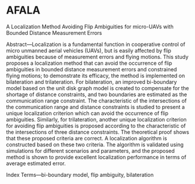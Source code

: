 # AFALA

A Localization Method Avoiding Flip Ambiguities for micro-UAVs with Bounded Distance Measurement Errors

Abstract—Localization is a fundamental function in cooperative control of micro unmanned aerial vehicles (UAVs), but is easily affected by flip ambiguities because of measurement
errors and flying motions. This study proposes a localization method that can avoid the occurrence of flip ambiguities in bounded distance measurement errors and constrained flying
motions; to demonstrate its efficacy, the method is implemented on bilateration and trilateration. For bilateration, an improved
bi-boundary model based on the unit disk graph model is created to compensate for the shortage of distance constraints, and two
boundaries are estimated as the communication range constraint. The characteristic of the intersections of the communication
range and distance constraints is studied to present a unique localization criterion which can avoid the occurrence of flip ambiguities.
Similarly, for trilateration, another unique localization criterion for avoiding flip ambiguities is proposed according to the
characteristic of the intersections of three distance constraints. The theoretical proof shows that these proposed criteria are
correct. A localization algorithm is constructed based on these two criteria. The algorithm is validated using simulations for
different scenarios and parameters, and the proposed method is shown to provide excellent localization performance in terms
of average estimated error. 

Index Terms—bi-boundary model, flip ambiguity, bilateration

